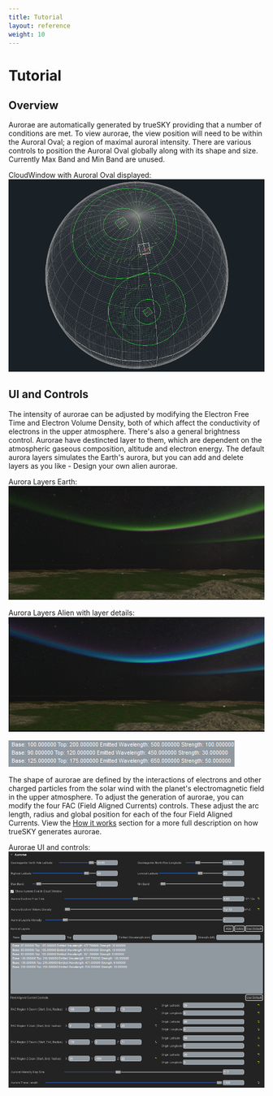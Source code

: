 ```yaml
---
title: Tutorial
layout: reference
weight: 10
---
```







Tutorial
====================

Overview
-----------------
Aurorae are automatically generated by trueSKY providing that a number of conditions are met.
To view aurorae, the view position will need to be within the Auroral Oval; a region of maximal auroral intensity. There are various controls to position the Auroral Oval globally along with its shape and size. Currently Max Band and Min Band are unused.

CloudWindow with Auroral Oval displayed:
![](/images/aurorae/auroraeCloudWindowView.png)


UI and Controls
-----------------
The intensity of aurorae can be adjusted by modifying the Electron Free Time and Electron Volume Density, both of which affect the conductivity of electrons in the upper atmosphere. There's also a general brightness control.
Aurorae have destincted layer to them, which are dependent on the atmospheric gaseous composition, altitude and electron energy. The default aurora layers simulates the Earth's aurora, but you can add and delete layers as you like - Design your own alien aurorae.

Aurora Layers Earth:
![](/images/aurorae/auroraeLayerEarth.png)


Aurora Layers Alien with layer details:
![](/images/aurorae/auroraeLayerAlien.png)


![](/images/aurorae/auroraeLayerAlienDetails.png)


The shape of aurorae are defined by the interactions of electrons and other charged particles from the solar wind with the planet's electromagnetic field in the upper atmosphere. To adjust the generation of aurorae, you can modify the four FAC (Field Aligned Currents) controls. These adjust the arc length, radius and global position for each of the four Field Aligned Currents. View the [How it works](works.html) section for a more full description on how trueSKY generates aurorae.

Aurorae UI and controls:
![](/images/aurorae/auroraeSkyUI.png)


